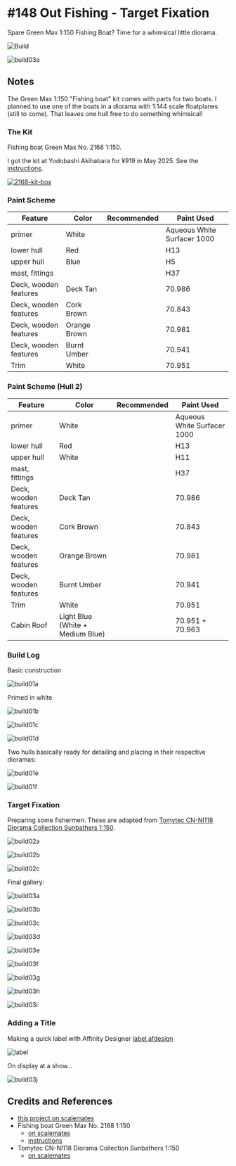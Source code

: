 # #148 Out Fishing - Target Fixation

Spare Green Max 1:150 Fishing Boat? Time for a whimsical little diorama.

![Build](./assets/TargetFixation_build.jpg?raw=true)

![build03a](./assets/build03a.jpg?raw=true)

## Notes

The Green Max 1:150 "Fishing boat" kit comes with parts for two boats.
I planned to use one of the boats in a diorama with 1:144 scale floatplanes (still to come). That leaves one hull free to do something whimsical!

### The Kit

Fishing boat Green Max No. 2168 1:150.

I got the kit at Yodobashi Akihabara for ¥919 in May 2025.
See the [instructions](./assets/2168-instructions.pdf).

[![2168-kit-box](./assets/2168-kit-box.jpg)](https://www.scalemates.com/kits/green-max-2168-fishing-boat--1371995)

### Paint Scheme

| Feature               | Color                | Recommended | Paint Used |
|-----------------------|----------------------|-------------|------------|
| primer                | White                |             | Aqueous White Surfacer 1000 |
| lower hull            | Red                  |             | H13        |
| upper hull            | Blue                 |             | H5        |
| mast, fittings        |                      |             | H37        |
| Deck, wooden features | Deck Tan             |             | 70.986     |
| Deck, wooden features | Cork Brown           |             | 70.843     |
| Deck, wooden features | Orange Brown         |             | 70.981     |
| Deck, wooden features | Burnt Umber          |             | 70.941     |
| Trim                  | White                |             | 70.951     |

### Paint Scheme (Hull 2)

| Feature               | Color                | Recommended | Paint Used |
|-----------------------|----------------------|-------------|------------|
| primer                | White                |             | Aqueous White Surfacer 1000 |
| lower hull            | Red                  |             | H13        |
| upper hull            | White                |             | H11        |
| mast, fittings        |                      |             | H37        |
| Deck, wooden features | Deck Tan             |             | 70.986     |
| Deck, wooden features | Cork Brown           |             | 70.843     |
| Deck, wooden features | Orange Brown         |             | 70.981     |
| Deck, wooden features | Burnt Umber          |             | 70.941     |
| Trim                  | White                |             | 70.951     |
| Cabin Roof            | Light Blue (White + Medium Blue) |             | 70.951 + 70.963 |

### Build Log

Basic construction

![build01a](./assets/build01a.jpg?raw=true)

Primed in white

![build01b](./assets/build01b.jpg?raw=true)

![build01c](./assets/build01c.jpg?raw=true)

![build01d](./assets/build01d.jpg?raw=true)

Two hulls basically ready for detailing and placing in their respective dioramas:

![build01e](./assets/build01e.jpg?raw=true)

![build01f](./assets/build01f.jpg?raw=true)

### Target Fixation

Preparing some fishermen. These are  adapted from
[Tomytec CN-NI118 Diorama Collection Sunbathers 1:150](https://www.scalemates.com/kits/tomytec-per-118-sunbathers--1365502).

![build02a](./assets/build02a.jpg?raw=true)

![build02b](./assets/build02b.jpg?raw=true)

![build02c](./assets/build02c.jpg?raw=true)

Final gallery:

![build03a](./assets/build03a.jpg?raw=true)

![build03b](./assets/build03b.jpg?raw=true)

![build03c](./assets/build03c.jpg?raw=true)

![build03d](./assets/build03d.jpg?raw=true)

![build03e](./assets/build03e.jpg?raw=true)

![build03f](./assets/build03f.jpg?raw=true)

![build03g](./assets/build03g.jpg?raw=true)

![build03h](./assets/build03h.jpg?raw=true)

![build03i](./assets/build03i.jpg?raw=true)

### Adding a Title

Making a quick label with Affinity Designer
[label.afdesign](./assets/label.afdesign)

![label](assets/label.png)

On display at a show...

![build03j](assets/build03j.jpg)

## Credits and References

* [this project on scalemates](https://www.scalemates.com/profiles/mate.php?id=74137&p=projects&project=211751)
* Fishing boat Green Max No. 2168 1:150
    * [on scalemates](https://www.scalemates.com/kits/green-max-2168-fishing-boat--1371995)
    * [instructions](./assets/2168-instructions.pdf)
* Tomytec CN-NI118 Diorama Collection Sunbathers 1:150
    * [on scalemates](https://www.scalemates.com/kits/tomytec-per-118-sunbathers--1365502)
